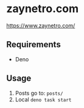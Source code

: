 # zaynetro.com

<https://www.zaynetro.com/>

## Requirements

- Deno

## Usage

1. Posts go to: `posts/`
2. Local `deno task start`

